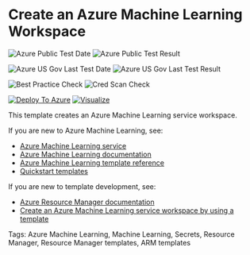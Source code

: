 # Create an Azure Machine Learning Workspace

![Azure Public Test Date](https://azurequickstartsservice.blob.core.windows.net/badges/101-machine-learning-create/PublicLastTestDate.svg)
![Azure Public Test Result](https://azurequickstartsservice.blob.core.windows.net/badges/101-machine-learning-create/PublicDeployment.svg)

![Azure US Gov Last Test Date](https://azurequickstartsservice.blob.core.windows.net/badges/101-machine-learning-create/FairfaxLastTestDate.svg)
![Azure US Gov Last Test Result](https://azurequickstartsservice.blob.core.windows.net/badges/101-machine-learning-create/FairfaxDeployment.svg)

![Best Practice Check](https://azurequickstartsservice.blob.core.windows.net/badges/101-machine-learning-create/BestPracticeResult.svg)
![Cred Scan Check](https://azurequickstartsservice.blob.core.windows.net/badges/101-machine-learning-create/CredScanResult.svg)

[![Deploy To Azure](https://raw.githubusercontent.com/fathym-it/azure-quickstart-templates/master/1-CONTRIBUTION-GUIDE/images/deploytoazure.svg?sanitize=true)](https://portal.azure.com/#create/Microsoft.Template/uri/https%3A%2F%2Fraw.githubusercontent.com%2Ffathym-it%2Fazure-quickstart-templates%2Fmaster%2F101-machine-learning-create%2Fazuredeploy.json)  [![Visualize](https://raw.githubusercontent.com/fathym-it/azure-quickstart-templates/master/1-CONTRIBUTION-GUIDE/images/visualizebutton.svg?sanitize=true)](http://armviz.io/#/?load=https%3A%2F%2Fraw.githubusercontent.com%2Ffathym-it%2Fazure-quickstart-templates%2Fmaster%2F101-machine-learning-create%2Fazuredeploy.json)

This template creates an Azure Machine Learning service workspace.

If you are new to Azure Machine Learning, see:

- [Azure Machine Learning service](https://azure.microsoft.com/services/machine-learning-service/)
- [Azure Machine Learning documentation](https://docs.microsoft.com/azure/machine-learning/)
- [Azure Machine Learning template reference](https://docs.microsoft.com/azure/templates/microsoft.machinelearningservices/allversions)
- [Quickstart templates](https://azure.microsoft.com/resources/templates/)

If you are new to template development, see:

- [Azure Resource Manager documentation](https://docs.microsoft.com/azure/azure-resource-manager/)
- [Create an Azure Machine Learning service workspace by using a template](https://docs.microsoft.com/azure/machine-learning/service/how-to-create-workspace-template)

Tags: Azure Machine Learning, Machine Learning, Secrets, Resource Manager, Resource Manager templates, ARM templates


